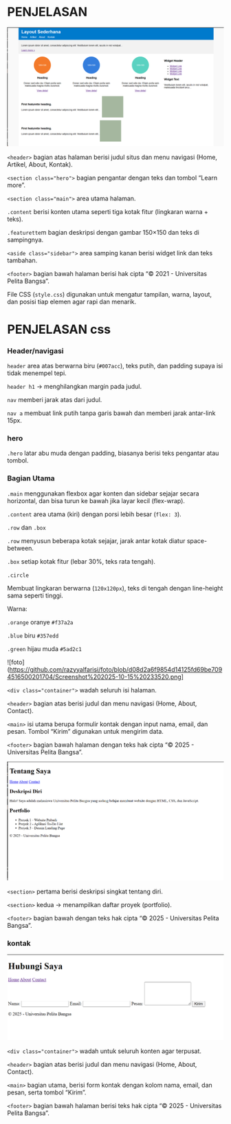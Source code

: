 # PENJELASAN

![foto](https://github.com/razyyalfarisi/foto/blob/40f2cc0671941b3023ef44efc14405fda1188d17/Screenshot%202025-10-15%20230810.png)

`<header>`  bagian atas halaman berisi judul situs dan menu navigasi (Home, Artikel, About, Kontak).

`<section class="hero">` bagian pengantar dengan teks dan tombol “Learn more”.

`<section class="main">` area utama halaman.

`.content` berisi konten utama seperti tiga kotak fitur (lingkaran warna + teks).

`.featurette`m bagian deskripsi dengan gambar 150×150 dan teks di sampingnya.

`<aside class="sidebar">`  area samping kanan berisi widget link dan teks tambahan.

`<footer>` bagian bawah halaman berisi hak cipta “© 2021 - Universitas Pelita Bangsa”.

File CSS (`style.css`) digunakan untuk mengatur tampilan, warna, layout, dan posisi tiap elemen agar rapi dan menarik.

# PENJELASAN css

### Header/navigasi

`header` area atas berwarna biru (`#007acc`), teks putih, dan padding supaya isi tidak menempel tepi.

`header h1` → menghilangkan margin pada judul.

`nav` memberi jarak atas dari judul.

`nav a` membuat link putih tanpa garis bawah dan memberi jarak antar-link 15px.

### hero

`.hero` latar abu muda dengan padding, biasanya berisi teks pengantar atau tombol.

### Bagian Utama

`.main`  menggunakan flexbox agar konten dan sidebar sejajar secara horizontal, dan bisa turun ke bawah jika layar kecil (flex-wrap).

`.content` area utama (kiri) dengan porsi lebih besar (`flex: 3`).

 `.row` dan `.box`

`.row` menyusun beberapa kotak sejajar, jarak antar kotak diatur space-between.

`.box` setiap kotak fitur (lebar 30%, teks rata tengah).

 `.circle`

Membuat lingkaran berwarna (`120x120px`), teks di tengah dengan line-height sama seperti tinggi.

Warna:

`.orange` oranye `#f37a2a`

`.blue` biru `#357edd`

`.green` hijau muda `#5ad2c1`

![foto](https://github.com/razyyalfarisi/foto/blob/d08d2a6f9854d14125fd69be7094516500201704/Screenshot%202025-10-15%20233520.png]

`<div class="container">` wadah seluruh isi halaman.

`<header>` bagian atas berisi judul dan menu navigasi (Home, About, Contact).

`<main>` isi utama berupa formulir kontak dengan input nama, email, dan pesan. Tombol “Kirim” digunakan untuk mengirim data.

`<footer>`  bagian bawah halaman dengan teks hak cipta “© 2025 - Universitas Pelita Bangsa”.

![foto](https://github.com/razyyalfarisi/foto/blob/c4518e40d4d4340a388ba3599d1b7cf62e50b262/Screenshot%202025-10-15%20233828.png)

`<section>` pertama berisi deskripsi singkat tentang diri.

`<section>` kedua → menampilkan daftar proyek (portfolio).

`<footer>` bagian bawah dengan teks hak cipta “© 2025 - Universitas Pelita Bangsa”.

### kontak

![foto](https://github.com/razyyalfarisi/foto/blob/acacc830d7ef136f680da17d099912a79a333d35/Screenshot%202025-10-15%20235043.png)

`<div class="container">` wadah untuk seluruh konten agar terpusat.

`<header>` bagian atas berisi judul dan menu navigasi (Home, About, Contact).

`<main>` bagian utama, berisi form kontak dengan kolom nama, email, dan pesan, serta tombol “Kirim”.

`<footer>` bagian bawah halaman berisi teks hak cipta “© 2025 - Universitas Pelita Bangsa”.
